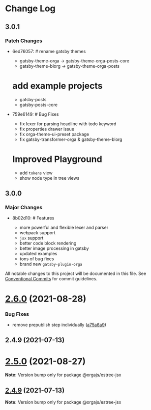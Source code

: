 # Change Log

## 3.0.1

### Patch Changes

- 6ed76057: # rename gatsby themes

  - gatsby-theme-orga -> gatsby-theme-orga-posts-core
  - gatsby-theme-blorg -> gatsby-theme-orga-posts

  # add example projects

  - gatsby-posts
  - gatsby-posts-core

- 759e6149: # Bug Fixes

  - fix lexer for parsing headline with todo keyword
  - fix properties drawer issue
  - fix orga-theme-ui-preset package
  - fix gatsby-transformer-orga & gatsby-theme-blorg

  # Improved Playground

  - add `tokens` view
  - show node type in tree views

## 3.0.0

### Major Changes

- 8b02d10: # Features

  - more powerful and flexible lexer and parser
  - webpack support
  - `jsx` support
  - better code block rendering
  - better image processing in gatsby
  - updated examples
  - tons of bug fixes
  - brand new `gatsby-plugin-orga`

All notable changes to this project will be documented in this file.
See [Conventional Commits](https://conventionalcommits.org) for commit guidelines.

# [2.6.0](https://github.com/orgapp/orgajs/compare/v2.5.0...v2.6.0) (2021-08-28)

### Bug Fixes

- remove prepublish step individually ([a75a6a9](https://github.com/orgapp/orgajs/commit/a75a6a9606421b66b6ef69b28e3fcb03a5ee282a))

## 2.4.9 (2021-07-13)

# [2.5.0](https://github.com/orgapp/orgajs/compare/v2.4.9...v2.5.0) (2021-08-27)

**Note:** Version bump only for package @orgajs/estree-jsx

## [2.4.9](https://github.com/orgapp/orgajs/compare/v2.4.8...v2.4.9) (2021-07-13)

**Note:** Version bump only for package @orgajs/estree-jsx

